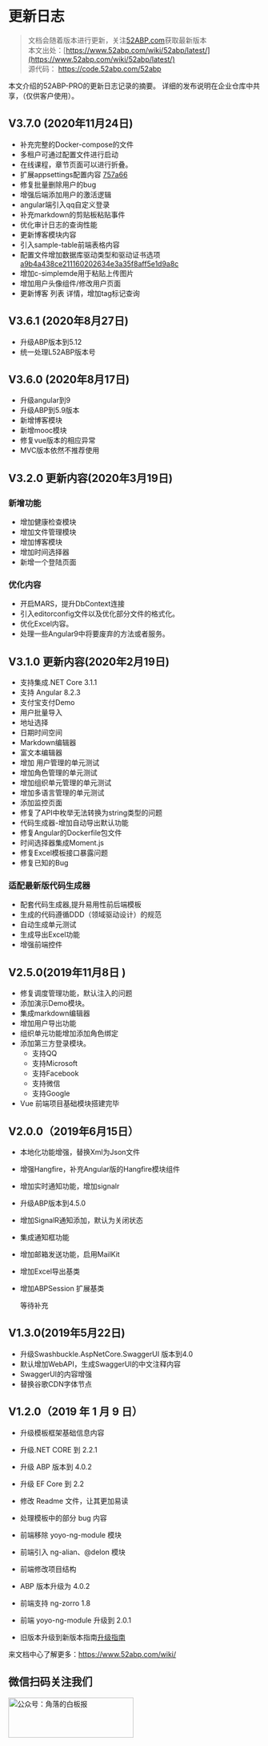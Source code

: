 # 更新日志

> 文档会随着版本进行更新，关注[52ABP.com](https://www.52abp.com)获取最新版本 </br>
> 本文出处：[https://www.52abp.com/wiki/52abp/latest/](https://www.52abp.com/wiki/52abp/latest/) </br>
> 源代码： https://code.52abp.com/52abp </br>


本文介绍的52ABP-PRO的更新日志记录的摘要。
详细的发布说明在企业仓库中共享，（仅供客户使用）。

## V3.7.0 (2020年11月24日)

- 补充完整的Docker-compose的文件
- 多租户可通过配置文件进行启动
- 在线课程，章节页面可以进行折叠。
- 扩展appsettings配置内容 [757a66](https://code.52abp.com/52abp/pro/52ABP-Enterprise/-/merge_requests/85/diffs?commit_id=757a66e60b7eea89dc587bbe701e855613fa1bff)
- 修复批量删除用户的bug
- 增强后端添加用户的激活逻辑
- angular端引入qq自定义登录
- 补充markdown的剪贴板粘贴事件
- 优化审计日志的查询性能
- 更新博客模块内容
- 引入sample-table前端表格内容
- 配置文件增加数据库驱动类型和驱动证书选项[a9b4a438ce211160202634e3a35f8aff5e1d9a8c](https://code.52abp.com/52abp/pro/52ABP-Enterprise/-/merge_requests/85/diffs?commit_id=a9b4a438ce211160202634e3a35f8aff5e1d9a8c)
- 增加c-simplemde用于粘贴上传图片
- 增加用户头像组件/修改用户页面
- 更新博客 列表 详情，增加tag标记查询

## V3.6.1 (2020年8月27日)

* 升级ABP版本到5.12
* 统一处理L52ABP版本号

## V3.6.0 (2020年8月17日)

*  升级angular到9
*  升级ABP到5.9版本
* 新增博客模块
* 新增mooc模块
* 修复vue版本的相应异常
* MVC版本依然不推荐使用



## V3.2.0  更新内容(2020年3月19日)

### 新增功能

*  增加健康检查模块
*  增加文件管理模块
*  增加博客模块
*  增加时间选择器
*  新增一个登陆页面

### 优化内容
*  开启MARS，提升DbContext连接
*  引入editorconfig文件以及优化部分文件的格式化。
*  优化Excel内容。
*  处理一些Angular9中将要废弃的方法或者服务。
 






## V3.1.0 更新内容(2020年2月19日)


- 支持集成.NET Core 3.1.1
- 支持 Angular 8.2.3
- 支付宝支付Demo
- 用户批量导入
- 地址选择
- 日期时间空间
- Markdown编辑器
- 富文本编辑器
- 增加 用户管理的单元测试
- 增加角色管理的单元测试
- 增加组织单元管理的单元测试
- 增加多语言管理的单元测试
- 添加监控页面
- 修复了API中枚举无法转换为string类型的问题
- 代码生成器-增加自动导出默认功能
- 修复Angular的Dockerfile包文件
- 时间选择器集成Moment.js
- 修复Excel模板接口暴露问题
- 修复已知的Bug  
### 适配最新版代码生成器


- 配套代码生成器,提升易用性前后端模板
- 生成的代码遵循DDD（领域驱动设计）的规范
- 自动生成单元测试
- 生成导出Excel功能
- 增强前端控件 
 
 

## V2.5.0(2019年11月8日 )

- 修复调度管理功能，默认注入的问题
- 添加演示Demo模块。
- 集成markdown编辑器
- 增加用户导出功能
- 组织单元功能增加添加角色绑定
- 添加第三方登录模块。
  - 支持QQ
  - 支持Microsoft
  - 支持Facebook
  - 支持微信
  - 支持Google
- Vue 前端项目基础模块搭建完毕

## V2.0.0（2019年6月15日）

- 本地化功能增强，替换Xml为Json文件
- 增强Hangfire，补充Angular版的Hangfire模块组件
- 增加实时通知功能，增加signalr
- 升级ABP版本到4.5.0
- 增加SignalR通知添加，默认为关闭状态
- 集成通知框功能
- 增加邮箱发送功能，启用MailKit
- 增加Excel导出基类
- 增加ABPSession 扩展基类
  
  等待补充


## V1.3.0(2019年5月22日)


- 升级Swashbuckle.AspNetCore.SwaggerUI 版本到4.0 
- 默认增加WebAPI，生成SwaggerUI的中文注释内容 
- SwaggerUI的内容增强
- 替换谷歌CDN字体节点 


## V1.2.0（2019 年 1 月 9 日）

- 升级模板框架基础信息内容
- 升级.NET CORE 到 2.2.1
- 升级 ABP 版本到 4.0.2
- 升级 EF Core 到 2.2
- 修改 Readme 文件，让其更加易读
- 处理模板中的部分 bug 内容 
- 前端移除 yoyo-ng-module 模块
- 前端引入 ng-alian、@delon 模块
- 前端修改项目结构
 

- ABP 版本升级为 4.0.2
- 前端支持 ng-zorro 1.8
- 前端 yoyo-ng-module 升级到 2.0.1
- 旧版本升级到新版本指南[升级指南](https://www.52abp.com/BlogDetails/7)


来文档中心了解更多：https://www.52abp.com/wiki/ 

## 微信扫码关注我们

<div class="text-center ">
 <img src="https://www.52abp.com/imgs/money-QR/jiaoluo_wechat_QR.jpg" class="img-fluid text-center " alt="公众号：角落的白板报" style="
    height: 80;
    width: 250px;"/>
</div>
